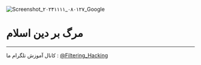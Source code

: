 ![Screenshot_۲۰۲۴۱۱۱۱_۰۸۰۱۲۷_Google](https://github.com/user-attachments/assets/6cbfb59c-84f1-4228-bcb4-cff4eaa844cd)
# مرگ بر دین اسلام 
--------------------
کانال آموزش تلگرام ما :
[@Filtering_Hacking](https://t.me/Filtering_Hacking)
